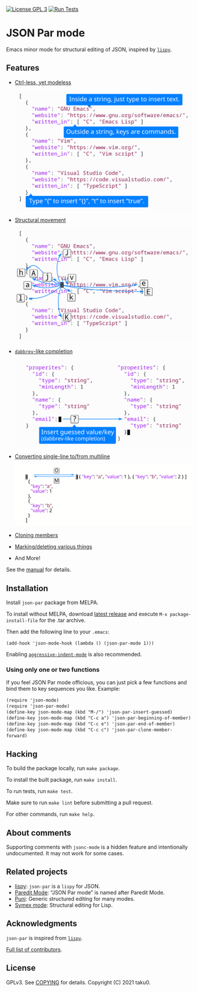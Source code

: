 [![License GPL 3][badge-license]][copying]
[![Run Tests][badge-run-test]][action-run-test]
<!-- [![MELPA](https://melpa.org/packages/json-par-badge.svg)](https://melpa.org/#/json-par) -->
<!-- [![MELPA](https://stable.melpa.org/packages/json-par-badge.svg)](https://melpa.org/#/json-par) -->

# JSON Par mode

Emacs minor mode for structural editing of JSON, inspired by [`lispy`](https://github.com/abo-abo/lispy).


## Features

- [Ctrl-less, yet modeless](https://www.tatapa.org/~takuo/json-par/manual.html#ctrl-less-yet-modeless)

  ![](documents/images/modeless.svg)

- [Structural movement](https://www.tatapa.org/~takuo/json-par/manual.html#structural-movement)

  ![](documents/images/movements.svg)

- [`dabbrev`-like completion](https://www.tatapa.org/~takuo/json-par/manual.html#completion)

  ![](documents/images/guess.svg)

- [Converting single-line to/from multiline](https://www.tatapa.org/~takuo/json-par/manual.html#single-line-and-multiline)

  ![](documents/images/oneline_multiline.svg)

- [Cloning members](https://www.tatapa.org/~takuo/json-par/manual.html#cloning)

- [Marking/deleting various things](https://www.tatapa.org/~takuo/json-par/manual.html#mark-and-delete)

- And More!

See the [manual](https://www.tatapa.org/~takuo/json-par/manual.html) for details.


## Installation

Install `json-par` package from MELPA.

To install without MELPA, download [latest release](https://github.com/taku0/json-par/releases) and execute `M-x package-install-file` for the .tar archive.

Then add the following line to your `.emacs`:

```elisp
(add-hook 'json-mode-hook (lambda () (json-par-mode 1)))
```

Enabling [`aggressive-indent-mode`](https://github.com/Malabarba/aggressive-indent-mode) is also recommended.

### Using only one or two functions

If you feel JSON Par mode officious, you can just pick a few functions and bind them to key sequences you like.  Example:

```elisp
(require 'json-mode)
(require 'json-par-mode)
(define-key json-mode-map (kbd "M-/") 'json-par-insert-guessed)
(define-key json-mode-map (kbd "C-c a") 'json-par-beginning-of-member)
(define-key json-mode-map (kbd "C-c e") 'json-par-end-of-member)
(define-key json-mode-map (kbd "C-c c") 'json-par-clone-member-forward)
```


## Hacking

To build the package locally, run `make package`.

To install the built package, run `make install`.

To run tests, run `make test`.

Make sure to run `make lint` before submitting a pull request.

For other commands, run `make help`.

## About comments

Supporting comments with `jsonc-mode` is a hidden feature and intentionally undocumented.  It may not work for some cases.


## Related projects

- [lispy](https://github.com/abo-abo/lispy): `json-par` is a `lispy` for JSON.
- [Paredit Mode](http://mumble.net/~campbell/emacs/paredit.el): “JSON Par mode” is named after Paredit Mode.
- [Puni](https://github.com/AmaiKinono/puni): Generic structured editing for many modes.
- [Symex mode](https://github.com/countvajhula/symex.el): Structural editing for Lisp.


## Acknowledgments

`json-par` is inspired from [`lispy`](https://github.com/abo-abo/lispy).

[Full list of contributors](https://github.com/taku0/json-par/graphs/contributors).


## License

GPLv3. See [COPYING][] for details. Copyright (C) 2021 taku0.

[badge-license]: https://img.shields.io/badge/license-GPL_3-green.svg
[badge-run-test]: https://github.com/taku0/json-par/workflows/Run%20Tests/badge.svg
[action-run-test]: https://github.com/taku0/json-par/actions?query=workflow%3A%22Run+Tests%22
[COPYING]: ./COPYING
